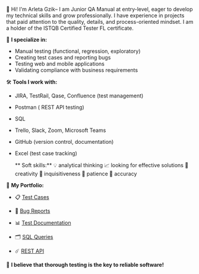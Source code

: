 👋 Hi! I'm Arleta Gzik– I am Junior QA Manual at entry-level, eager to develop my technical skills and grow professionally. I have experience in projects that paid attention to the quality, details, and process-oriented mindset. I am a holder of the ISTQB Certified Tester FL certificate.  

💼 **I specialize in:** 
- Manual testing (functional, regression, exploratory)
- Creating test cases and reporting bugs
- Testing web and mobile applications
- Validating compliance with business requirements

🛠️ **Tools I work with:** 
- JIRA, TestRail, Qase, Confluence (test management)
- Postman ( REST API testing)
- SQL
- Trello, Slack, Zoom, Microsoft Teams
- GitHub (version control, documentation)
- Excel (test case tracking)
  
  ** Soft skills:**
💡 analytical thinking
📈 looking for effective solutions
🎨 creativity
🔮 inquisitiveness
🗿 patience
🔎 accuracy

📂 **My Portfolio:** 

- 📋 [Test Cases](./Test-Cases)  

- 🐛 [Bug Reports](./Bug-Reports)  

- 📊 [Test Documentation](./Documentation)  

- 🗂️ [SQL Queries](./SQL)

- ☄️ [REST API](./Postman)
  
🚀 **I believe that thorough testing is the key to reliable software!**  
